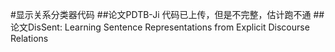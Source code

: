 
#显示关系分类器代码
##论文PDTB-Ji 代码已上传，但是不完整，估计跑不通
##论文DisSent: Learning Sentence Representations from Explicit Discourse Relations
